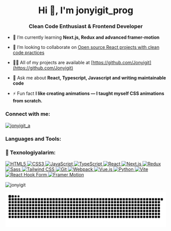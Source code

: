 <h1 align="center">Hi 👋, I'm jonyigit_prog</h1>
<h3 align="center">Clean Code Enthusiast & Frontend Developer</h3>

- 🌱 I’m currently learning **Next.js, Redux and advanced framer-motion**

- 👯 I’m looking to collaborate on [Open source React projects with clean code practices](https://github.com/Jonyigit)

- 👨‍💻 All of my projects are available at [https://github.com/Jonyigit](https://github.com/Jonyigit)

- 💬 Ask me about **React, Typescript, Javascript and writing maintainable code**

- ⚡ Fun fact **I like creating animations — I taught myself CSS animations from scratch.**

<h3 align="left">Connect with me:</h3>
<p align="left">
<a href="https://instagram.com/jonyigit_a" target="blank"><img align="center" src="https://raw.githubusercontent.com/rahuldkjain/github-profile-readme-generator/master/src/images/icons/Social/instagram.svg" alt="jonyigit_a" height="30" width="40" /></a>
</p>

<h3 align="left">Languages and Tools:</h3>

<h3 align="left">🚀 Texnologiyalarim:</h3>

<p align="left">
  <!-- HTML -->
  <a href="https://developer.mozilla.org/en-US/docs/Web/HTML" target="_blank" rel="noreferrer">
    <img src="https://cdn.jsdelivr.net/gh/devicons/devicon/icons/html5/html5-original.svg" alt="HTML5" width="40" height="40"/>
  </a>
  
  <!-- CSS -->
  <a href="https://developer.mozilla.org/en-US/docs/Web/CSS" target="_blank" rel="noreferrer">
    <img src="https://cdn.jsdelivr.net/gh/devicons/devicon/icons/css3/css3-original.svg" alt="CSS3" width="40" height="40"/>
  </a>
  
  <!-- JavaScript -->
  <a href="https://developer.mozilla.org/en-US/docs/Web/JavaScript" target="_blank" rel="noreferrer">
    <img src="https://cdn.jsdelivr.net/gh/devicons/devicon/icons/javascript/javascript-original.svg" alt="JavaScript" width="40" height="40"/>
  </a>
  
  <!-- TypeScript -->
  <a href="https://www.typescriptlang.org" target="_blank" rel="noreferrer">
    <img src="https://cdn.jsdelivr.net/gh/devicons/devicon/icons/typescript/typescript-original.svg" alt="TypeScript" width="40" height="40"/>
  </a>
  
  <!-- React -->
  <a href="https://reactjs.org/" target="_blank" rel="noreferrer">
    <img src="https://cdn.jsdelivr.net/gh/devicons/devicon/icons/react/react-original.svg" alt="React" width="40" height="40"/>
  </a>
  
  <!-- Next.js -->
  <a href="https://nextjs.org/" target="_blank" rel="noreferrer">
    <img src="https://cdn.jsdelivr.net/gh/devicons/devicon/icons/nextjs/nextjs-line.svg" alt="Next.js" width="40" height="40"/>
  </a>
  
  <!-- Redux -->
  <a href="https://redux.js.org" target="_blank" rel="noreferrer">
    <img src="https://cdn.jsdelivr.net/gh/devicons/devicon/icons/redux/redux-original.svg" alt="Redux" width="40" height="40"/>
  </a>
  
  <!-- Sass -->
  <a href="https://sass-lang.com" target="_blank" rel="noreferrer">
    <img src="https://cdn.jsdelivr.net/gh/devicons/devicon/icons/sass/sass-original.svg" alt="Sass" width="40" height="40"/>
  </a>
  
  <!-- Tailwind CSS -->
  <a href="https://tailwindcss.com/" target="_blank" rel="noreferrer">
    <img src="https://www.vectorlogo.zone/logos/tailwindcss/tailwindcss-icon.svg" alt="Tailwind CSS" width="40" height="40"/>
  </a>
  
  <!-- Git -->
  <a href="https://git-scm.com/" target="_blank" rel="noreferrer">
    <img src="https://cdn.jsdelivr.net/gh/devicons/devicon/icons/git/git-original.svg" alt="Git" width="40" height="40"/>
  </a>
  
  <!-- Webpack -->
  <a href="https://webpack.js.org/" target="_blank" rel="noreferrer">
    <img src="https://cdn.jsdelivr.net/gh/devicons/devicon/icons/webpack/webpack-original.svg" alt="Webpack" width="40" height="40"/>
  </a>
  
  <!-- Vue.js -->
  <a href="https://vuejs.org/" target="_blank" rel="noreferrer">
    <img src="https://cdn.jsdelivr.net/gh/devicons/devicon/icons/vuejs/vuejs-original.svg" alt="Vue.js" width="40" height="40"/>
  </a>
  
  <!-- Python -->
  <a href="https://www.python.org" target="_blank" rel="noreferrer">
    <img src="https://cdn.jsdelivr.net/gh/devicons/devicon/icons/python/python-original.svg" alt="Python" width="40" height="40"/>
  </a>

  <!-- Vite -->
  <a href="https://vitejs.dev/" target="_blank" rel="noreferrer">
    <img src="https://cdn.jsdelivr.net/gh/devicons/devicon/icons/vite/vite-original.svg" alt="Vite" width="40" height="40"/>
  </a>

  <!-- React Hook Form (No official icon, using React icon as placeholder) -->
  <a href="https://react-hook-form.com/" target="_blank" rel="noreferrer">
    <img src="https://raw.githubusercontent.com/react-hook-form/react-hook-form/HEAD/logo.svg" alt="React Hook Form" width="40" height="40"/>
  </a>

  <!-- Framer Motion -->
  <a href="https://www.framer.com/motion/" target="_blank" rel="noreferrer">
    <img src="https://seeklogo.com/images/F/framer-motion-logo-DA1E33CAA1-seeklogo.com.png" alt="Framer Motion" width="40" height="40"/>
  </a>
</p>


<p><img align="center" src="https://github-readme-stats.vercel.app/api/top-langs?username=jonyigit&show_icons=true&locale=en&layout=compact" alt="jonyigit" /></p>

<picture>
  <source media="(prefers-color-scheme: dark)" srcset="https://raw.githubusercontent.com/Jonyigit/Jonyigit/output/github-snake-dark.svg" />
  <source media="(prefers-color-scheme: light)" srcset="https://raw.githubusercontent.com/Jonyigit/Jonyigit/output/github-snake.svg" />
  <img alt="github-snake" src="https://raw.githubusercontent.com/Jonyigit/Jonyigit/output/github-snake.svg" />
</picture>
